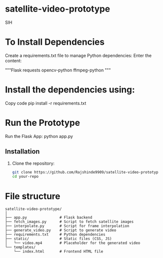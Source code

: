 # satellite-video-prototype
SIH
# To Install Dependencies
Create a requirements.txt file to manage Python dependencies:
Enter the content:

"""Flask
requests
opencv-python
ffmpeg-python
"""
# Install the dependencies using:

Copy code
pip install -r requirements.txt

# Run the Prototype
Run the Flask App:
   python app.py

## Installation

1. Clone the repository:

   ```bash
   git clone https://github.com/Rajshinde9909/satellite-video-prototype.git
   cd your-repo
# File structure
```
satellite-video-prototype/
│
├── app.py               # Flask backend
├── fetch_images.py      # Script to fetch satellite images
├── interpolate.py       # Script for frame interpolation
├── generate_video.py    # Script to generate video
├── requirements.txt     # Python dependencies
├── static/              # Static files (CSS, JS)
│   └── video.mp4        # Placeholder for the generated video
└── templates/
    └── index.html       # Frontend HTML file
